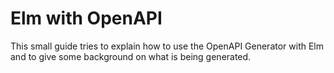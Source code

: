 # Elm with OpenAPI

This small guide tries to explain how to use the OpenAPI Generator with Elm
and to give some background on what is being generated.